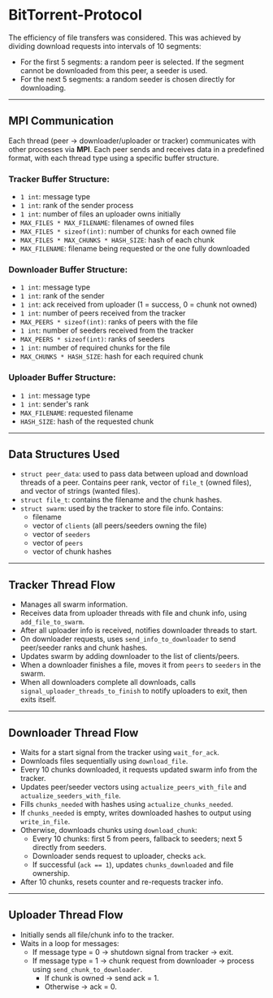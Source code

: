 # BitTorrent-Protocol

The efficiency of file transfers was considered. This was achieved by dividing download requests into intervals of 10 segments:
- For the first 5 segments: a random peer is selected. If the segment cannot be downloaded from this peer, a seeder is used.
- For the next 5 segments: a random seeder is chosen directly for downloading.

---

## MPI Communication

Each thread (peer → downloader/uploader or tracker) communicates with other processes via **MPI**. Each peer sends and receives data in a predefined format, with each thread type using a specific buffer structure.

### Tracker Buffer Structure:
- `1 int`: message type
- `1 int`: rank of the sender process
- `1 int`: number of files an uploader owns initially
- `MAX_FILES * MAX_FILENAME`: filenames of owned files
- `MAX_FILES * sizeof(int)`: number of chunks for each owned file
- `MAX_FILES * MAX_CHUNKS * HASH_SIZE`: hash of each chunk
- `MAX_FILENAME`: filename being requested or the one fully downloaded

### Downloader Buffer Structure:
- `1 int`: message type
- `1 int`: rank of the sender
- `1 int`: ack received from uploader (1 = success, 0 = chunk not owned)
- `1 int`: number of peers received from the tracker
- `MAX_PEERS * sizeof(int)`: ranks of peers with the file
- `1 int`: number of seeders received from the tracker
- `MAX_PEERS * sizeof(int)`: ranks of seeders
- `1 int`: number of required chunks for the file
- `MAX_CHUNKS * HASH_SIZE`: hash for each required chunk

### Uploader Buffer Structure:
- `1 int`: message type
- `1 int`: sender's rank
- `MAX_FILENAME`: requested filename
- `HASH_SIZE`: hash of the requested chunk

---

## Data Structures Used

- `struct peer_data`: used to pass data between upload and download threads of a peer. Contains peer rank, vector of `file_t` (owned files), and vector of strings (wanted files).
- `struct file_t`: contains the filename and the chunk hashes.
- `struct swarm`: used by the tracker to store file info. Contains:
  - filename
  - vector of `clients` (all peers/seeders owning the file)
  - vector of `seeders`
  - vector of `peers`
  - vector of chunk hashes

---

## Tracker Thread Flow

- Manages all swarm information.
- Receives data from uploader threads with file and chunk info, using `add_file_to_swarm`.
- After all uploader info is received, notifies downloader threads to start.
- On downloader requests, uses `send_info_to_downloader` to send peer/seeder ranks and chunk hashes.
- Updates swarm by adding downloader to the list of clients/peers.
- When a downloader finishes a file, moves it from `peers` to `seeders` in the swarm.
- When all downloaders complete all downloads, calls `signal_uploader_threads_to_finish` to notify uploaders to exit, then exits itself.

---

## Downloader Thread Flow

- Waits for a start signal from the tracker using `wait_for_ack`.
- Downloads files sequentially using `download_file`.
- Every 10 chunks downloaded, it requests updated swarm info from the tracker.
- Updates peer/seeder vectors using `actualize_peers_with_file` and `actualize_seeders_with_file`.
- Fills `chunks_needed` with hashes using `actualize_chunks_needed`.
- If `chunks_needed` is empty, writes downloaded hashes to output using `write_in_file`.
- Otherwise, downloads chunks using `download_chunk`:
  - Every 10 chunks: first 5 from peers, fallback to seeders; next 5 directly from seeders.
  - Downloader sends request to uploader, checks `ack`.
  - If successful (`ack == 1`), updates `chunks_downloaded` and file ownership.
- After 10 chunks, resets counter and re-requests tracker info.

---

## Uploader Thread Flow

- Initially sends all file/chunk info to the tracker.
- Waits in a loop for messages:
  - If message type = 0 → shutdown signal from tracker → exit.
  - If message type = 1 → chunk request from downloader → process using `send_chunk_to_downloader`.
    - If chunk is owned → send ack = 1.
    - Otherwise → ack = 0.
